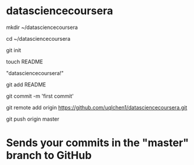 datasciencecoursera
===========
mkdir ~/datasciencecoursera

cd ~/datasciencecoursera

git init

touch README

"datasciencecoursera!" 

git add README

git commit -m 'first commit'

git remote add origin https://github.com/uqlchen1/datasciencecoursera.git

git push origin master
# Sends your commits in the "master" branch to GitHub
